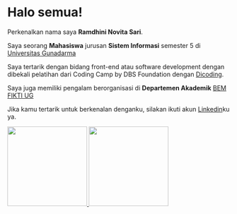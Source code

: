 # Halo semua! 

Perkenalkan nama saya **Ramdhini Novita Sari**.<br>

Saya seorang **Mahasiswa** jurusan **Sistem Informasi** semester 5 di [Universitas Gunadarma](https://www.gunadarma.ac.id/)<br>

Saya tertarik dengan bidang front-end atau software development dengan dibekali pelatihan dari Coding Camp by DBS Foundation dengan [Dicoding](https://www.dicoding.com/certificates/07Z6389O2ZQR). <br>

Saya juga memiliki pengalam berorganisasi di **Departemen Akademik** [BEM FIKTI UG](https://www.instagram.com/ug_bemfikti) <br>

Jika kamu tertarik untuk berkenalan denganku, silakan ikuti akun [Linkedin](https://www.linkedin.com/in/ramdhininovitasari/)ku ya.

<p align="left">
<a href="https://github.com/penuliscode">
  <img height="180em" src="https://github-readme-stats-eight-theta.vercel.app/api?username=penuliscode&show_icons=true&theme=algolia&include_all_commits=true&count_private=true"/>
  <img height="180em" src="https://github-readme-stats-eight-theta.vercel.app/api/top-langs/?username=penuliscode&layout=compact&theme=algolia"/>
</a>
</p>

